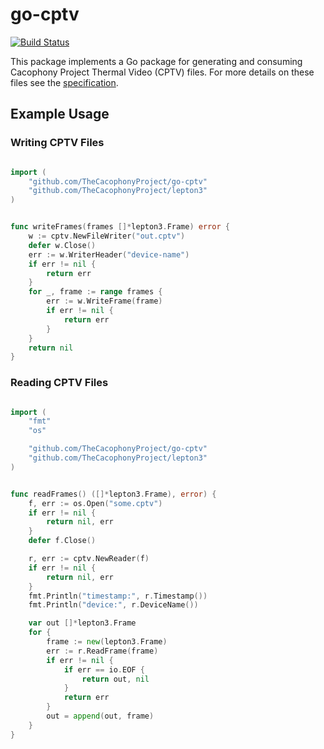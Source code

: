 # go-cptv

[![Build Status](https://api.travis-ci.com/TheCacophonyProject/go-cptv.svg?branch=master)](https://travis-ci.com/TheCacophonyProject/go-cptv)

This package implements a Go package for generating and consuming
Cacophony Project Thermal Video (CPTV) files. For more details on
these files see the [specification](https://github.com/TheCacophonyProject/go-cptv/blob/master/SPEC.md).


## Example Usage

### Writing CPTV Files

```go

import (
    "github.com/TheCacophonyProject/go-cptv"
    "github.com/TheCacophonyProject/lepton3"
)


func writeFrames(frames []*lepton3.Frame) error {
    w := cptv.NewFileWriter("out.cptv")
    defer w.Close()
    err := w.WriterHeader("device-name")
    if err != nil {
        return err
    }
    for _, frame := range frames {
        err := w.WriteFrame(frame)
        if err != nil {
            return err
        }
    }
    return nil
}
```

### Reading CPTV Files

```go

import (
    "fmt"
    "os"

    "github.com/TheCacophonyProject/go-cptv"
    "github.com/TheCacophonyProject/lepton3"
)


func readFrames() ([]*lepton3.Frame), error) {
    f, err := os.Open("some.cptv")
    if err != nil {
        return nil, err
    }
    defer f.Close()

    r, err := cptv.NewReader(f)
    if err != nil {
        return nil, err
    }
    fmt.Println("timestamp:", r.Timestamp())
    fmt.Println("device:", r.DeviceName())

    var out []*lepton3.Frame
    for {
        frame := new(lepton3.Frame)
        err := r.ReadFrame(frame)
        if err != nil {
            if err == io.EOF {
                return out, nil
            }
            return err
        }
        out = append(out, frame)
    }
}
```
